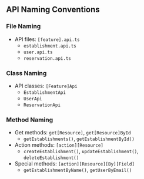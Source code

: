 ## API Naming Conventions

### File Naming
- API files: `[feature].api.ts`
  - `establishment.api.ts`
  - `user.api.ts`
  - `reservation.api.ts`

### Class Naming
- API classes: `[Feature]Api`
  - `EstablishmentApi`
  - `UserApi`
  - `ReservationApi`

### Method Naming
- Get methods: `get[Resource]`, `get[Resource]ById`
  - `getEstablishments()`, `getEstablishmentById()`
- Action methods: `[action][Resource]`
  - `createEstablishment()`, `updateEstablishment()`, `deleteEstablishment()`
- Special methods: `[action][Resource][By][Field]`
  - `getEstablishmentByName()`, `getUserByEmail()`
